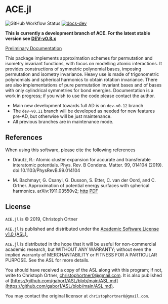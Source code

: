 # ACE.jl

<!-- [![tests](https://github.com/ACEsuit/ACE.jl/actions/workflows/Tests.yml/badge.svg)](https://github.com/ACEsuit/ACE.jl/actions/workflows/Tests.yml) -->
![GitHub Workflow Status](https://img.shields.io/github/workflow/status/ACEsuit/ACE.jl/Tests) [![docs-dev](https://img.shields.io/badge/docs-dev-blue.svg)](https://acesuit.github.io/ACE.jl/dev/) 
<!-- [![docs-stable](https://img.shields.io/badge/docs-stable-blue.svg)](https://libatoms.github.io/ExtXYZ.jl/stable) -->
<!-- [![docs-dev](https://img.shields.io/badge/docs-dev-blue.svg)](https://github.com/ACEsuit/ACE.jl/dev) -->


<!-- [![Build Status](https://travis-ci.com/JuliaMolSim/ACE.jl.svg?branch=master)](https://travis-ci.com/JuliaMolSim/ACE.jl) -->

<!-- [![Codecov](https://codecov.io/gh/JuliaMolSim/ACE.jl/branch/master/graph/badge.svg)](https://codecov.io/gh/JuliaMolSim/ACE.jl) -->

**This is currently a development branch of ACE. For the latest stable version see [DEV-v0.8.x](https://github.com/ACEsuit/ACE.jl/tree/dev-v0.8.x)**

[Preliminary Documentation](https://acesuit.github.io/ACE.jl/dev/)

This package implements approximation schemes for permutation and isometry invariant functions, with focus on modelling atomic interactions. It provides constructions of symmetric polynomial bases, imposing permutation and isometry invariance.
Heavy use is made of trigonometric polynomials and spherical harmonics to obtain rotation invariance. There are also implementations of pure permutation invariant bases and of bases with only cylindrical symmetries for bond energies.
Documentation is a work in progress; if you wish to use the code please contact the author.

* Main new development towards full AD is on `dev-v0.12` branch
* The `dev-v0.11` branch will be developed as needed for new features pre-AD, but otherwise will be just maintenance.
* All previous branches are in maintenance mode.


## References

When using this software, please cite the following references

* Drautz, R.: Atomic cluster expansion for accurate and transferable interatomic potentials. Phys. Rev. B Condens. Matter. 99, 014104 (2019). doi:10.1103/PhysRevB.99.014104

* M. Bachmayr, G. Csanyi, G. Dusson, S. Etter, C. van der Oord, and C. Ortner. Approximation of potential energy surfaces with spherical harmonics. arXiv:1911.03550v2; [http](https://arxiv.org/abs/1911.03550) [PDF](https://arxiv.org/pdf/1911.03550.pdf)


## License

`ACE.jl` is © 2019, Christoph Ortner

`ACE.jl` is published and distributed under the [Academic Software License v1.0 (ASL).](ASL.md)

`ACE.jl` is distributed in the hope that it will be useful for non-commercial academic research, but WITHOUT ANY WARRANTY; without even the implied warranty of MERCHANTABILITY or FITNESS FOR A PARTICULAR PURPOSE. See the ASL for more details.

You should have received a copy of the ASL along with this program; if not, write to Christoph Ortner, christophortner0@gmail.com. It is also published at [https://github.com/gabor1/ASL/blob/main/ASL.md](https://github.com/gabor1/ASL/blob/main/ASL.md).

You may contact the original licensor at `christophortner0@gmail.com`.
